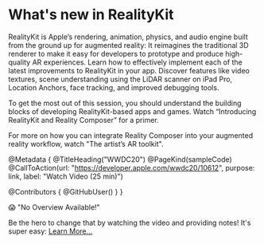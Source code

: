 # What's new in RealityKit

RealityKit is Apple’s rendering, animation, physics, and audio engine built from the ground up for augmented reality: It reimagines the traditional 3D renderer to make it easy for developers to prototype and produce high-quality AR experiences. Learn how to effectively implement each of the latest improvements to RealityKit in your app. Discover features like video textures, scene understanding using the LiDAR scanner on iPad Pro, Location Anchors, face tracking, and improved debugging tools.

To get the most out of this session, you should understand the building blocks of developing RealityKit-based apps and games. Watch “Introducing RealityKit and Reality Composer” for a primer.

For more on how you can integrate Reality Composer into your augmented reality workflow, watch "The artist’s AR toolkit".

@Metadata {
   @TitleHeading("WWDC20")
   @PageKind(sampleCode)
   @CallToAction(url: "https://developer.apple.com/wwdc20/10612", purpose: link, label: "Watch Video (25 min)")

   @Contributors {
      @GitHubUser(<replace this with your GitHub handle>)
   }
}

😱 "No Overview Available!"

Be the hero to change that by watching the video and providing notes! It's super easy:
 [Learn More…](https://wwdcnotes.github.io/WWDCNotes/documentation/wwdcnotes/contributing)
